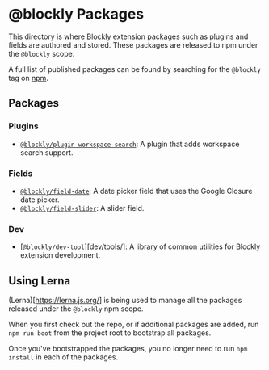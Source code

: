 # @blockly Packages

This directory is where [Blockly](http://github.com/google/blockly) extension
packages such as plugins and fields are authored and stored. These packages are
released to npm under the ``@blockly`` scope.

A full list of published packages can be found by searching for the ``@blockly``
tag on [npm](https://www.npmjs.com/search?q=%40blockly).

## Packages

### Plugins

- [``@blockly/plugin-workspace-search``](plugins/workspace-search/): A plugin that adds workspace search support.

### Fields

- [``@blockly/field-date``](fields/field-date/): A date picker field that uses the Google Closure date picker.
- [``@blockly/field-slider``](fields/field-slider/): A slider field.

### Dev

- [``@blockly/dev-tool``][dev/tools/]: A library of common utilities for Blockly extension development.


## Using Lerna

(Lerna)[https://lerna.js.org/] is being used to manage all the packages released
under the ``@blockly`` npm scope.

When you first check out the repo, or if additional packages are added, run
``npm run boot`` from the project root to bootstrap all packages.

Once you've bootstrapped the packages, you no longer need to run ``npm install``
in each of the packages.
